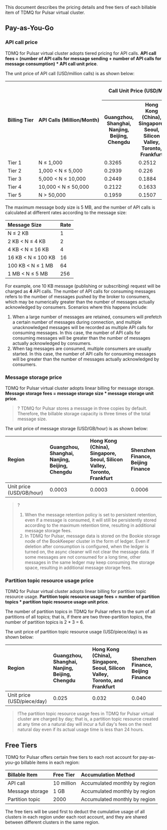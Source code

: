 This document describes the pricing details and free tiers of each billable item of TDMQ for Pulsar virtual cluster.

## Pay-as-You-Go

### API call price

TDMQ for Pulsar virtual cluster adopts tiered pricing for API calls. <b>API call fees = (number of API calls for message sending + number of API calls for message consumption) * API call unit price</b>.

The unit price of API call (USD/million calls) is as shown below:

<table><tr>
<th rowspan="2"><nobr>Billing Tier</nobr></th>
<th rowspan="2"><nobr>API Calls (Million/Month)</nobr></th>
<th colspan="3"><p align="center">Call Unit Price (USD/Million Calls) </p></th>
</tr><tr>
<th>Guangzhou, Shanghai, Nanjing, Beijing, Chengdu</th>
<th>Hong Kong (China), Singapore, Seoul, Silicon Valley, Toronto, Frankfurt</th>
<th>Shenzhen Finance, Beijing Finance</th>
</tr><tr>
<td>Tier 1</td>
<td>N ≤ 1,000</td>
<td>0.3265</td>
<td>0.2512</td>
<td>0.4019</td>
</tr><tr>
<td>Tier 2</td>
<td>1,000 < N ≤ 5,000</td>
<td>0.2939</td>
<td>0.226</td>
<td>0.3617</td>
</tr><tr>
<td>Tier 3</td>
<td>5,000 < N ≤ 10,000</td>
<td>0.2449</td>
<td>0.1884</td>
<td>0.3014</td>
</tr><tr>
<td>Tier 4</td>
<td>10,000 < N ≤ 50,000</td>
<td>0.2122</td>
<td>0.1633</td>
<td>0.2612</td>
</tr><tr>
<td>Tier 5</td>
<td>N > 50,000</td>
<td>0.1959</td>
<td>0.1507</td>
<td>0.2411</td>
</tr></table>


The maximum message body size is 5 MB, and the number of API calls is calculated at different rates according to the message size:

| Message Size | Rate |
|:----------|:----------|
| N ≤ 2 KB          | 1    |
| 2 KB < N ≤ 4 KB    | 2    |
| 4 KB < N ≤ 16 KB   | 4    |
| 16 KB < N ≤ 100 KB | 16   |
| 100 KB < N ≤ 1 MB  | 64   |
| 1 MB < N ≤ 5 MB    | 256  |

For example, one 10 KB message (publishing or subscribing) request will be charged as **4** API calls.
<dx-alert infotype="explain" title="">
The number of API calls for consuming messages refers to the number of messages pushed by the broker to consumers, which may be numerically greater than the number of messages actually acknowledged by consumers. Scenarios where this happens include: <ol style = "margin-bottom: 0px;">
<li>When a large number of messages are retained, consumers will prefetch a certain number of messages during connection, and multiple unacknowledged messages will be recorded as multiple API calls for consuming messages. In this case, the number of API calls for consuming messages will be greater than the number of messages actually acknowledged by consumers.</li>
<li>When tag messages are consumed, multiple consumers are usually started. In this case, the number of API calls for consuming messages will be greater than the number of messages actually acknowledged by consumers.</li></ol>
</dx-alert>




### Message storage price

TDMQ for Pulsar virtual cluster adopts linear billing for message storage. <b>Message storage fees = message storage size * message storage unit price</b>.
>? TDMQ for Pulsar stores a message in three copies by default. Therefore, the billable storage capacity is three times of the total message size.
>
The unit price of message storage (USD/GB/hour) is as shown below:

| Region | Guangzhou, Shanghai, Nanjing, Beijing, Chengdu | Hong Kong (China), Singapore, Seoul, Silicon Valley, Toronto, Frankfurt | Shenzhen Finance, Beijing Finance |
| :------------------- | :--------------------------- | :--------------------------------------------- | :----------------- |
| Unit price (USD/GB/hour) | 0.0003                       | 0.0003                                         | 0.0006             |

>?
>1. When the message retention policy is set to persistent retention, even if a message is consumed, it will still be persistently stored according to the maximum retention time, resulting in additional message storage fees.
>2. In TDMQ for Pulsar, message data is stored on the Bookie storage node of the BookKeeper cluster in the form of ledger. Even if deletion after consumption is configured, when the ledger is turned on, the async cleaner will not clear the message data. If some messages are not consumed for a long time, other messages in the same ledger may keep consuming the storage space, resulting in additional message storage fees.

### Partition topic resource usage price

TDMQ for Pulsar virtual cluster adopts linear billing for partition topic resource usage. <b>Partition topic resource usage fees = number of partition topics * partition topic resource usage unit price</b>.

The number of partition topics in TDMQ for Pulsar refers to the sum of all partitions of all topics; that is, if there are two three-partition topics, the number of partition topics is 2 * 3 = 6.

The unit price of partition topic resource usage (USD/piece/day) is as shown below:

| Region | Guangzhou, Shanghai, Nanjing, Beijing, Chengdu | Hong Kong (China), Singapore, Seoul, Silicon Valley, Toronto, and Frankfurt | Shenzhen Finance, Beijing Finance |
| :----------------- | :--------------------------- | :--------------------------------------------- | :----------------- |
| Unit price (USD/piece/day) | 0.025                        | 0.032                                          | 0.040              |

>!The partition topic resource usage fees in TDMQ for Pulsar virtual cluster are charged by day; that is, a partition topic resource created at any time on a natural day will incur a full day's fees on the next natural day even if its actual usage time is less than 24 hours.

## Free Tiers

TDMQ for Pulsar offers certain free tiers to each root account for pay-as-you-go billable items in each region:

| Billable Item           | Free Tier | Accumulation Method       |
| :--------------- | :------- | :------------- |
| API call          | 10 million | Accumulated monthly by region |
| Message storage         | 1 GB      | Accumulated monthly by region |
| Partition topic | 2000    | Accumulated monthly by region |

The free tiers will be used first to deduct the cumulative usage of all clusters in each region under each root account, and they are shared between different clusters in the same region.
